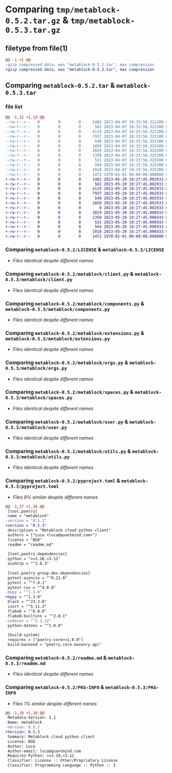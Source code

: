 # Comparing `tmp/metablock-0.5.2.tar.gz` & `tmp/metablock-0.5.3.tar.gz`

## filetype from file(1)

```diff
@@ -1 +1 @@
-gzip compressed data, was "metablock-0.5.2.tar", max compression
+gzip compressed data, was "metablock-0.5.3.tar", max compression
```

## Comparing `metablock-0.5.2.tar` & `metablock-0.5.3.tar`

### file list

```diff
@@ -1,12 +1,13 @@
--rw-r--r--   0        0        0     1482 2023-04-07 10:33:56.321380 metablock-0.5.2/LICENSE
--rw-r--r--   0        0        0      502 2023-04-07 10:33:56.321380 metablock-0.5.2/metablock/__init__.py
--rw-r--r--   0        0        0     4119 2023-04-07 10:33:56.321380 metablock-0.5.2/metablock/client.py
--rw-r--r--   0        0        0     7937 2023-04-07 10:33:56.321380 metablock-0.5.2/metablock/components.py
--rw-r--r--   0        0        0      540 2023-04-07 10:33:56.321380 metablock-0.5.2/metablock/extensions.py
--rw-r--r--   0        0        0     1850 2023-04-07 10:33:56.325380 metablock-0.5.2/metablock/orgs.py
--rw-r--r--   0        0        0     3029 2023-04-07 10:33:56.325380 metablock-0.5.2/metablock/spaces.py
--rw-r--r--   0        0        0     1350 2023-04-07 10:33:56.325380 metablock-0.5.2/metablock/user.py
--rw-r--r--   0        0        0      531 2023-04-07 10:33:56.325380 metablock-0.5.2/metablock/utils.py
--rw-r--r--   0        0        0      584 2023-04-07 10:33:56.325380 metablock-0.5.2/pyproject.toml
--rw-r--r--   0        0        0     1010 2023-04-07 10:33:56.325380 metablock-0.5.2/readme.md
--rw-r--r--   0        0        0     1472 1970-01-01 00:00:00.000000 metablock-0.5.2/PKG-INFO
+-rw-r--r--   0        0        0     1482 2023-05-20 10:27:45.002933 metablock-0.5.3/LICENSE
+-rw-r--r--   0        0        0      502 2023-05-20 10:27:45.002933 metablock-0.5.3/metablock/__init__.py
+-rw-r--r--   0        0        0     4119 2023-05-20 10:27:45.002933 metablock-0.5.3/metablock/client.py
+-rw-r--r--   0        0        0     7937 2023-05-20 10:27:45.002933 metablock-0.5.3/metablock/components.py
+-rw-r--r--   0        0        0      540 2023-05-20 10:27:45.002933 metablock-0.5.3/metablock/extensions.py
+-rw-r--r--   0        0        0     1850 2023-05-20 10:27:45.002933 metablock-0.5.3/metablock/orgs.py
+-rw-r--r--   0        0        0        0 2023-05-20 10:27:45.002933 metablock-0.5.3/metablock/py.typed
+-rw-r--r--   0        0        0     3029 2023-05-20 10:27:45.006933 metablock-0.5.3/metablock/spaces.py
+-rw-r--r--   0        0        0     1350 2023-05-20 10:27:45.006933 metablock-0.5.3/metablock/user.py
+-rw-r--r--   0        0        0      531 2023-05-20 10:27:45.006933 metablock-0.5.3/metablock/utils.py
+-rw-r--r--   0        0        0      564 2023-05-20 10:27:45.006933 metablock-0.5.3/pyproject.toml
+-rw-r--r--   0        0        0     1010 2023-05-20 10:27:45.006933 metablock-0.5.3/readme.md
+-rw-r--r--   0        0        0     1472 1970-01-01 00:00:00.000000 metablock-0.5.3/PKG-INFO
```

### Comparing `metablock-0.5.2/LICENSE` & `metablock-0.5.3/LICENSE`

 * *Files identical despite different names*

### Comparing `metablock-0.5.2/metablock/client.py` & `metablock-0.5.3/metablock/client.py`

 * *Files identical despite different names*

### Comparing `metablock-0.5.2/metablock/components.py` & `metablock-0.5.3/metablock/components.py`

 * *Files identical despite different names*

### Comparing `metablock-0.5.2/metablock/extensions.py` & `metablock-0.5.3/metablock/extensions.py`

 * *Files identical despite different names*

### Comparing `metablock-0.5.2/metablock/orgs.py` & `metablock-0.5.3/metablock/orgs.py`

 * *Files identical despite different names*

### Comparing `metablock-0.5.2/metablock/spaces.py` & `metablock-0.5.3/metablock/spaces.py`

 * *Files identical despite different names*

### Comparing `metablock-0.5.2/metablock/user.py` & `metablock-0.5.3/metablock/user.py`

 * *Files identical despite different names*

### Comparing `metablock-0.5.2/metablock/utils.py` & `metablock-0.5.3/metablock/utils.py`

 * *Files identical despite different names*

### Comparing `metablock-0.5.2/pyproject.toml` & `metablock-0.5.3/pyproject.toml`

 * *Files 8% similar despite different names*

```diff
@@ -1,27 +1,26 @@
 [tool.poetry]
 name = "metablock"
-version = "0.5.2"
+version = "0.5.3"
 description = "Metablock cloud python client"
 authors = ["Luca <luca@quantmind.com>"]
 license = "BSD"
 readme = "readme.md"
 
 [tool.poetry.dependencies]
 python = ">=3.10,<3.12"
 aiohttp = "^3.8.3"
 
 [tool.poetry.group.dev.dependencies]
 pytest-asyncio = "^0.21.0"
 pytest = "^7.0.1"
 pytest-cov = "^4.0.0"
-mypy = "^1.2.0"
+mypy = "^1.3.0"
 black = "^23.3.0"
 isort = "^5.11.3"
 flake8 = "^6.0.0"
 flake8-builtins = "^2.0.1"
-codecov = "^2.1.12"
 python-dotenv = "^1.0.0"
 
 [build-system]
 requires = ["poetry-core>=1.0.0"]
 build-backend = "poetry.core.masonry.api"
```

### Comparing `metablock-0.5.2/readme.md` & `metablock-0.5.3/readme.md`

 * *Files identical despite different names*

### Comparing `metablock-0.5.2/PKG-INFO` & `metablock-0.5.3/PKG-INFO`

 * *Files 1% similar despite different names*

```diff
@@ -1,10 +1,10 @@
 Metadata-Version: 2.1
 Name: metablock
-Version: 0.5.2
+Version: 0.5.3
 Summary: Metablock cloud python client
 License: BSD
 Author: Luca
 Author-email: luca@quantmind.com
 Requires-Python: >=3.10,<3.12
 Classifier: License :: Other/Proprietary License
 Classifier: Programming Language :: Python :: 3
```

